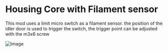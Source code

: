 # Housing Core with Filament sensor

This mod uses a limit micro switch as a filament sensor. the position of the idler door is used to trigger the switch, the trigger point can be adjusted with the m3x6 screw 


![Image](https://raw.githubusercontent.com/simonechiarlo/Annex-Engineering_User_Mods/main/Extruders/Sherpa_Mini/Extruder_Mods/Gryp2-Housing_Core_with_filament_sensor/Images/1.png)

